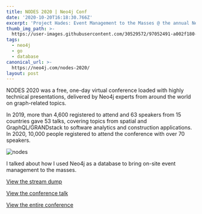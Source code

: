 ```yaml
---
title: NODES 2020 | Neo4j Conf
date: '2020-10-20T16:18:30.766Z'
excerpt: 'Project Hades: Event Management to the Masses @ the annual Neo4j Conference'
thumb_img_path: >-
  https://user-images.githubusercontent.com/30529572/97052491-a002f180-1570-11eb-8f14-65de3d0ad5e0.png
tags:
  - neo4j
  - go
  - database
canonical_url: >-
  https://neo4j.com/nodes-2020/
layout: post
---
```


NODES 2020 was a free, one-day virtual conference loaded with highly technical presentations, delivered by Neo4j experts from around the world on graph-related topics.

In 2019, more than 4,600 registered to attend and 63 speakers from 15 countries gave 53 talks, covering topics from spatial and GraphQL/GRANDstack to software analytics and construction applications. In 2020, 10,000 people registered to attend the conference with over 70 speakers.

![nodes](https://user-images.githubusercontent.com/30529572/97052586-caed4580-1570-11eb-9570-2c1919e1e5b4.png)

I talked about how I used Neo4j as a database to bring on-site event management to the masses.

[View the stream dump](https://mega.nz/file/nIUygJ4C#JNMjFyvIaes0VA7cxx_LY8vBxOYjtoKF8EErRVe9BqQ)

[View the conference talk](https://youtu.be/VmnyVYEuqwA)

[View the entire conference](https://neo4j.com/nodes-2020/)

